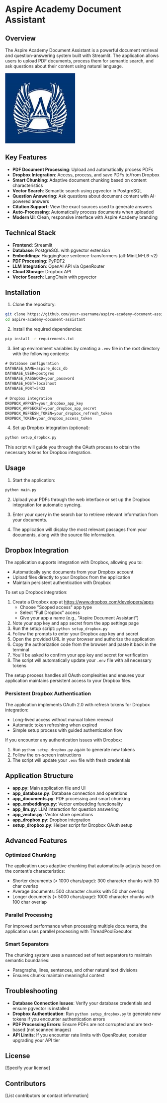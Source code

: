 # Aspire Academy Document Assistant

## Overview

The Aspire Academy Document Assistant is a powerful document retrieval and question-answering system built with Streamlit. The application allows users to upload PDF documents, process them for semantic search, and ask questions about their content using natural language.

![Aspire Academy Document Assistant](aspire_logo.png)

## Key Features

- **PDF Document Processing**: Upload and automatically process PDFs
- **Dropbox Integration**: Access, process, and save PDFs to/from Dropbox
- **Smart Chunking**: Adaptive document chunking based on content characteristics
- **Vector Search**: Semantic search using pgvector in PostgreSQL
- **Question Answering**: Ask questions about document content with AI-powered answers
- **Citation Support**: View the exact sources used to generate answers
- **Auto-Processing**: Automatically process documents when uploaded
- **Modern UI**: Clean, responsive interface with Aspire Academy branding

## Technical Stack

- **Frontend**: Streamlit
- **Database**: PostgreSQL with pgvector extension
- **Embeddings**: HuggingFace sentence-transformers (all-MiniLM-L6-v2)
- **PDF Processing**: PyPDF2
- **LLM Integration**: OpenAI API via OpenRouter
- **Cloud Storage**: Dropbox API
- **Vector Search**: LangChain with pgvector

## Installation

1. Clone the repository:
```bash
git clone https://github.com/your-username/aspire-academy-document-assistant.git
cd aspire-academy-document-assistant
```

2. Install the required dependencies:
```bash
pip install -r requirements.txt
```

3. Set up environment variables by creating a `.env` file in the root directory with the following contents:
```
# Database configuration
DATABASE_NAME=aspire_docs_db
DATABASE_USER=postgres
DATABASE_PASSWORD=your_password
DATABASE_HOST=localhost
DATABASE_PORT=5432

# Dropbox integration
DROPBOX_APPKEY=your_dropbox_app_key
DROPBOX_APPSECRET=your_dropbox_app_secret
DROPBOX_REFRESH_TOKEN=your_dropbox_refresh_token
DROPBOX_TOKEN=your_dropbox_access_token
```

4. Set up Dropbox integration (optional):
```bash
python setup_dropbox.py
```
This script will guide you through the OAuth process to obtain the necessary tokens for Dropbox integration.

## Usage

1. Start the application:
```bash
python main.py
```

2. Upload your PDFs through the web interface or set up the Dropbox integration for automatic syncing.

3. Enter your query in the search bar to retrieve relevant information from your documents.

4. The application will display the most relevant passages from your documents, along with the source file information.

## Dropbox Integration

The application supports integration with Dropbox, allowing you to:
- Automatically sync documents from your Dropbox account
- Upload files directly to your Dropbox from the application
- Maintain persistent authentication with Dropbox

To set up Dropbox integration:
1. Create a Dropbox app at https://www.dropbox.com/developers/apps
   - Choose "Scoped access" app type
   - Select "Full Dropbox" access
   - Give your app a name (e.g., "Aspire Document Assistant")
2. Note your app key and app secret from the app settings page
3. Run the setup script: `python setup_dropbox.py`
4. Follow the prompts to enter your Dropbox app key and secret
5. Open the provided URL in your browser and authorize the application
6. Copy the authorization code from the browser and paste it back in the terminal
7. You'll be asked to confirm your app key and secret for verification
8. The script will automatically update your `.env` file with all necessary tokens

The setup process handles all OAuth complexities and ensures your application maintains persistent access to your Dropbox files.

### Persistent Dropbox Authentication

The application implements OAuth 2.0 with refresh tokens for Dropbox integration:
- Long-lived access without manual token renewal
- Automatic token refreshing when expired
- Simple setup process with guided authentication flow

If you encounter any authentication issues with Dropbox:
1. Run `python setup_dropbox.py` again to generate new tokens
2. Follow the on-screen instructions
3. The script will update your `.env` file with fresh credentials

## Application Structure

- **app.py**: Main application file and UI
- **app_database.py**: Database connection and operations
- **app_documents.py**: PDF processing and smart chunking
- **app_embeddings.py**: Vector embedding functionality
- **app_llm.py**: LLM interaction for question answering
- **app_vector.py**: Vector store operations
- **app_dropbox.py**: Dropbox integration
- **setup_dropbox.py**: Helper script for Dropbox OAuth setup

## Advanced Features

### Optimized Chunking

The application uses adaptive chunking that automatically adjusts based on the content's characteristics:
- Shorter documents (< 1000 chars/page): 300 character chunks with 30 char overlap
- Average documents: 500 character chunks with 50 char overlap
- Longer documents (> 5000 chars/page): 1000 character chunks with 100 char overlap

### Parallel Processing

For improved performance when processing multiple documents, the application uses parallel processing with ThreadPoolExecutor.

### Smart Separators

The chunking system uses a nuanced set of text separators to maintain semantic boundaries:
- Paragraphs, lines, sentences, and other natural text divisions
- Ensures chunks maintain meaningful context

## Troubleshooting

- **Database Connection Issues**: Verify your database credentials and ensure pgvector is installed
- **Dropbox Authentication**: Run `python setup_dropbox.py` to generate new tokens if you encounter authentication errors
- **PDF Processing Errors**: Ensure PDFs are not corrupted and are text-based (not scanned images)
- **API Limits**: If you encounter rate limits with OpenRouter, consider upgrading your API tier

## License

[Specify your license]

## Contributors

[List contributors or contact information]
